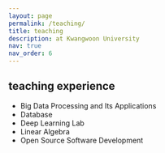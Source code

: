 ```yaml
---
layout: page
permalink: /teaching/
title: teaching
description: at Kwangwoon University
nav: true
nav_order: 6
---
```


## teaching experience

- Big Data Processing and Its Applications
- Database
- Deep Learning Lab
- Linear Algebra
- Open Source Software Development
